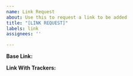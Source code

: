 ```yaml
---
name: Link Request
about: Use this to request a link to be added
title: "[LINK REQUEST]"
labels: link
assignees: ''

---
```


**Base Link:** 

**Link With Trackers:**
